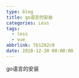 ```yaml
---
type: blog
title: go语言的安装
categories: Less
tags:
  - less
  - vue
abbrlink: 7b1282c0
date: 2018-12-30 00:00:00
---
```

go语言的安装